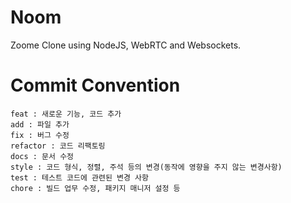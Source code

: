 # Noom

Zoome Clone using NodeJS, WebRTC and Websockets.

# Commit Convention

```
feat : 새로운 기능, 코드 추가
add : 파일 추가
fix : 버그 수정
refactor : 코드 리팩토링
docs : 문서 수정
style : 코드 형식, 정렬, 주석 등의 변경(동작에 영향을 주지 않는 변경사항)
test : 테스트 코드에 관련된 변경 사항
chore : 빌드 업무 수정, 패키지 매니저 설정 등
```
